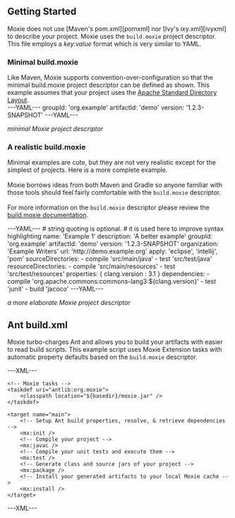 ## Getting Started

Moxie does not use [Maven's pom.xml][pomxml] nor [Ivy's ixy.xml][ivyxml] to describe your project.  Moxie uses the `build.moxie` project descriptor.  This file employs a *key:value* format which is very similar to YAML.

### Minimal build.moxie
<div class="row">
<div class="span8">
Like Maven, Moxie supports convention-over-configuration so that the minimal build.moxie project descriptor can be defined as shown.  This example assumes that your project uses the <a href="http://maven.apache.org/guides/introduction/introduction-to-the-standard-directory-layout.html">Apache Standard Directory Layout</a>.
</div>

<div class="span4">
---YAML---
groupId: 'org.example'
artifactId: 'demo'
version: '1.2.3-SNAPSHOT'
---YAML---

<i>minimal Moxie project descriptor</i>
</div></div>

### A realistic build.moxie

<div class="row">
<div class="span6">

Minimal examples are cute, but they are not very realistic except for the simplest of projects.  Here is a more complete example.
<br/><br/>
Moxie borrows ideas from both Maven and Gradle so anyone familiar with those tools should feel fairly comfortable with the <code>build.moxie</code> descriptor.
<br/><br/>
For more information on the <code>build.moxie</code> descriptor please review the <a href="moxiedescriptor.html">build.moxie documentation</a>.
</div>

<div class="span6">
---YAML---
# string quoting is optional.
# it is used here to improve syntax highlighting
name: 'Example 1'
description: 'A better example'
groupId: 'org.example'
artifactId: 'demo'
version: '1.2.3-SNAPSHOT'
organization: 'Example Writers'
url: 'http://demo.example.org'
apply: 'eclipse', 'intellij', 'pom'
sourceDirectories:
- compile 'src/main/java'
- test 'src/test/java'
resourceDirectories:
- compile 'src/main/resources'
- test 'src/test/resources'
properties: {
  clang.version : 3.1
}
dependencies:
- compile 'org.apache.commons:commons-lang3:${clang.version}'
- test 'junit'
- build 'jacoco'
---YAML---

<i>a more elaborate Moxie project descriptor</i>
</div></div>

## Ant build.xml

<div class="row">
<div class="span9">
Moxie turbo-charges Ant and allows you to build your artifacts with easier to read build scripts.
This example script uses Moxie Extension tasks with automatic property defaults based on the <code>build.moxie</code> descriptor.
<p />
---XML---
<?xml version="1.0" encoding="UTF-8"?>
<project default="main" xmlns:mx="antlib:org.moxie">

    <!-- Moxie tasks -->
    <taskdef uri="antlib:org.moxie">
        <classpath location="${basedir}/moxie.jar" />
    </taskdef>

    <target name="main">
        <!-- Setup Ant build properties, resolve, & retrieve dependencies -->
        <mx:init />
        <!-- Compile your project -->
        <mx:javac />
        <!-- Compile your unit tests and execute them -->
        <mx:test />
        <!-- Generate class and source jars of your project -->
        <mx:package />
        <!-- Install your generated artifacts to your local Moxie cache -->
        <mx:install />
    </target>

</project>
---XML---

</div>
<div class="span3">
</div></div>

